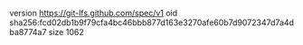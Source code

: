version https://git-lfs.github.com/spec/v1
oid sha256:fcd02db1b9f79cfa4bc46bbb877d163e3270afe60b7d9072347d7a4dba8774a7
size 1062
